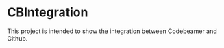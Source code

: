 # CBIntegration

This project is intended to show the integration between Codebeamer and Github.




